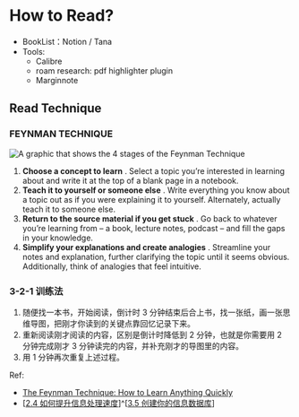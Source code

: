 # How to Read?

- BookList：Notion / Tana
- Tools:
  - Calibre
  - roam research: pdf highlighter plugin
  - Marginnote

## Read Technique

### FEYNMAN TECHNIQUE

![A graphic that shows the 4 stages of the Feynman Technique](https://blog.doist.com/wp-content/uploads/2020/02/feynman-technique_graphic-1_resize-1.png)

1. **Choose a concept to learn** . Select a topic you’re interested in learning about and write it at the top of a blank page in a notebook.
2. **Teach it to yourself or someone else** . Write everything you know about a topic out as if you were explaining it to yourself. Alternately, actually teach it to someone else.
3. **Return to the source material if you get stuck** . Go back to whatever you’re learning from – a book, lecture notes, podcast – and fill the gaps in your knowledge.
4. **Simplify your explanations and create analogies** . Streamline your notes and explanation, further clarifying the topic until it seems obvious. Additionally, think of analogies that feel intuitive.

### 3-2-1 训练法

1. 随便找一本书，开始阅读，倒计时 3 分钟结束后合上书，找一张纸，画一张思维导图，把刚才你读到的关键点靠回忆记录下来。
2. 重新阅读刚才阅读的内容，区别是倒计时降低到 2 分钟，也就是你需要用 2 分钟完成刚才 3 分钟读完的内容，并补充刚才的导图里的内容。
3. 用 1 分钟再次重复上述过程。

Ref:

* [The Feynman Technique: How to Learn Anything Quickly](https://blog.doist.com/feynman-technique/)
* [[2.4 如何提升信息处理速度](https://sspai.com/post/53852)]^[[3.5 创建你的信息数据库](https://sspai.com/post/54065)]
